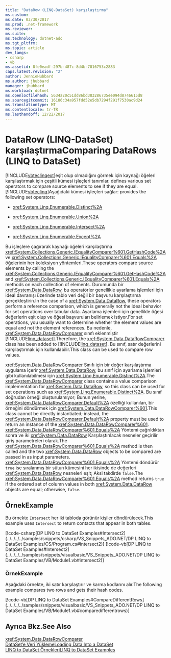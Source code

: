 ```yaml
---
title: "DataRow (LINQ-DataSet) karşılaştırma"
ms.custom: 
ms.date: 03/30/2017
ms.prod: .net-framework
ms.reviewer: 
ms.suite: 
ms.technology: dotnet-ado
ms.tgt_pltfrm: 
ms.topic: article
dev_langs:
- csharp
- vb
ms.assetid: 8fe0eadf-297b-487c-8d4b-7816753c2883
caps.latest.revision: "2"
author: JennieHubbard
ms.author: jhubbard
manager: jhubbard
ms.workload: dotnet
ms.openlocfilehash: 5634a20c51dd86bd383286735ee094d8746615d8
ms.sourcegitcommit: 16186c34a957fdd52e5db7294f291f7530ac9d24
ms.translationtype: MT
ms.contentlocale: tr-TR
ms.lasthandoff: 12/22/2017
---
```

# <a name="comparing-datarows-linq-to-dataset"></a><span data-ttu-id="48e6b-102">DataRow (LINQ-DataSet) karşılaştırma</span><span class="sxs-lookup"><span data-stu-id="48e6b-102">Comparing DataRows (LINQ to DataSet)</span></span>
[!INCLUDE[vbteclinqext](../../../../includes/vbteclinqext-md.md)]<span data-ttu-id="48e6b-103">eşit olup olmadığını görmek için kaynağı öğeleri karşılaştırmak için çeşitli kümesi işleçleri tanımlar.</span><span class="sxs-lookup"><span data-stu-id="48e6b-103"> defines various set operators to compare source elements to see if they are equal.</span></span> [!INCLUDE[vbteclinq](../../../../includes/vbteclinq-md.md)]<span data-ttu-id="48e6b-104">Aşağıdaki kümesi işleçleri sağlar:</span><span class="sxs-lookup"><span data-stu-id="48e6b-104"> provides the following set operators:</span></span>  
  
-   <xref:System.Linq.Enumerable.Distinct%2A>  
  
-   <xref:System.Linq.Enumerable.Union%2A>  
  
-   <xref:System.Linq.Enumerable.Intersect%2A>  
  
-   <xref:System.Linq.Enumerable.Except%2A>  
  
 <span data-ttu-id="48e6b-105">Bu işleçlere çağırarak kaynağı öğeleri karşılaştırma <xref:System.Collections.Generic.IEqualityComparer%601.GetHashCode%2A> ve <xref:System.Collections.Generic.IEqualityComparer%601.Equals%2A> öğelerinin her koleksiyon yöntemleri.</span><span class="sxs-lookup"><span data-stu-id="48e6b-105">These operators compare source elements by calling the <xref:System.Collections.Generic.IEqualityComparer%601.GetHashCode%2A> and <xref:System.Collections.Generic.IEqualityComparer%601.Equals%2A> methods on each collection of elements.</span></span> <span data-ttu-id="48e6b-106">Durumunda bir <xref:System.Data.DataRow>, bu operatörler genellikle ayarlama işlemleri için ideal davranışı üzerinde tablo veri değil bir başvuru karşılaştırma gerçekleştirin.</span><span class="sxs-lookup"><span data-stu-id="48e6b-106">In the case of a <xref:System.Data.DataRow>, these operators perform a reference comparison, which is generally not the ideal behavior for set operations over tabular data.</span></span> <span data-ttu-id="48e6b-107">Ayarlama işlemleri için genellikle öğesi değerlerin eşit olup ve öğesi başvuruları belirlemek istiyor.</span><span class="sxs-lookup"><span data-stu-id="48e6b-107">For set operations, you usually want to determine whether the element values are equal and not the element references.</span></span> <span data-ttu-id="48e6b-108">Bu nedenle, <xref:System.Data.DataRowComparer> sınıfı eklenmiştir [!INCLUDE[linq_dataset](../../../../includes/linq-dataset-md.md)].</span><span class="sxs-lookup"><span data-stu-id="48e6b-108">Therefore, the <xref:System.Data.DataRowComparer> class has been added to [!INCLUDE[linq_dataset](../../../../includes/linq-dataset-md.md)].</span></span> <span data-ttu-id="48e6b-109">Bu sınıf, satır değerlerini karşılaştırmak için kullanılabilir.</span><span class="sxs-lookup"><span data-stu-id="48e6b-109">This class can be used to compare row values.</span></span>  
  
 <span data-ttu-id="48e6b-110"><xref:System.Data.DataRowComparer> Sınıfı için bir değer karşılaştırma uygulama içerir <xref:System.Data.DataRow>, bu sınıf için ayarlama işlemleri gibi kullanılabilmesi için <xref:System.Linq.Enumerable.Distinct%2A>.</span><span class="sxs-lookup"><span data-stu-id="48e6b-110">The <xref:System.Data.DataRowComparer> class contains a value comparison implementation for <xref:System.Data.DataRow>, so this class can be used for set operations such as <xref:System.Linq.Enumerable.Distinct%2A>.</span></span> <span data-ttu-id="48e6b-111">Bu sınıf doğrudan örneği oluşturulamıyor; Bunun yerine, <xref:System.Data.DataRowComparer.Default%2A> özelliği kullanılan, bir örneğini döndürmek için <xref:System.Data.DataRowComparer%601>.</span><span class="sxs-lookup"><span data-stu-id="48e6b-111">This class cannot be directly instantiated; instead, the <xref:System.Data.DataRowComparer.Default%2A> property must be used to return an instance of the <xref:System.Data.DataRowComparer%601>.</span></span> <span data-ttu-id="48e6b-112"><xref:System.Data.DataRowComparer%601.Equals%2A> Yöntemi çağrıldıktan sonra ve iki <xref:System.Data.DataRow> Karşılaştırılacak nesneler geçirilir giriş parametreleri olarak.</span><span class="sxs-lookup"><span data-stu-id="48e6b-112">The <xref:System.Data.DataRowComparer%601.Equals%2A> method is then called and the two <xref:System.Data.DataRow> objects to be compared are passed in as input parameters.</span></span> <span data-ttu-id="48e6b-113"><xref:System.Data.DataRowComparer%601.Equals%2A> Yöntemi döndürür `true` ise sıralanmış bir sütun kümesini her ikisinde de değerleri <xref:System.Data.DataRow> nesneleri eşit; Aksi takdirde `false`.</span><span class="sxs-lookup"><span data-stu-id="48e6b-113">The <xref:System.Data.DataRowComparer%601.Equals%2A> method returns `true` if the ordered set of column values in both <xref:System.Data.DataRow> objects are equal; otherwise, `false`.</span></span>  
  
## <a name="example"></a><span data-ttu-id="48e6b-114">Örnek</span><span class="sxs-lookup"><span data-stu-id="48e6b-114">Example</span></span>  
 <span data-ttu-id="48e6b-115">Bu örnekte `Intersect` her iki tabloda görünür kişiler döndürülecek.</span><span class="sxs-lookup"><span data-stu-id="48e6b-115">This example uses `Intersect` to return contacts that appear in both tables.</span></span>  
  
 [!code-csharp[DP LINQ to DataSet Examples#Intersect2](../../../../samples/snippets/csharp/VS_Snippets_ADO.NET/DP LINQ to DataSet Examples/CS/Program.cs#intersect2)]
 [!code-vb[DP LINQ to DataSet Examples#Intersect2](../../../../samples/snippets/visualbasic/VS_Snippets_ADO.NET/DP LINQ to DataSet Examples/VB/Module1.vb#intersect2)]  
  
### <a name="example"></a><span data-ttu-id="48e6b-116">Örnek</span><span class="sxs-lookup"><span data-stu-id="48e6b-116">Example</span></span>  
 <span data-ttu-id="48e6b-117">Aşağıdaki örnekte, iki satır karşılaştırır ve karma kodlarını alır.</span><span class="sxs-lookup"><span data-stu-id="48e6b-117">The following example compares two rows and gets their hash codes.</span></span>  
  
 [!code-vb[DP LINQ to DataSet Examples#CompareDifferentRows](../../../../samples/snippets/visualbasic/VS_Snippets_ADO.NET/DP LINQ to DataSet Examples/VB/Module1.vb#comparedifferentrows)]  
  
## <a name="see-also"></a><span data-ttu-id="48e6b-118">Ayrıca Bkz.</span><span class="sxs-lookup"><span data-stu-id="48e6b-118">See Also</span></span>  
 <xref:System.Data.DataRowComparer>  
 [<span data-ttu-id="48e6b-119">DataSet’e Veri Yükleme</span><span class="sxs-lookup"><span data-stu-id="48e6b-119">Loading Data Into a DataSet</span></span>](../../../../docs/framework/data/adonet/loading-data-into-a-dataset.md)  
 [<span data-ttu-id="48e6b-120">LINQ to DataSet Örnekleri</span><span class="sxs-lookup"><span data-stu-id="48e6b-120">LINQ to DataSet Examples</span></span>](../../../../docs/framework/data/adonet/linq-to-dataset-examples.md)
